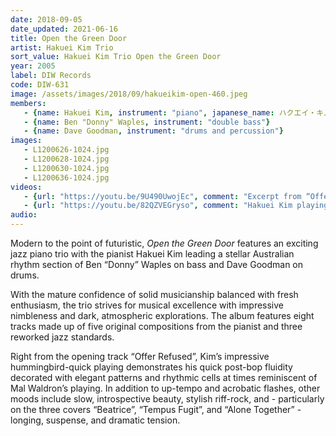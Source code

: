 ```yaml
---
date: 2018-09-05
date_updated: 2021-06-16
title: Open the Green Door
artist: Hakuei Kim Trio
sort_value: Hakuei Kim Trio Open the Green Door
year: 2005
label: DIW Records
code: DIW-631
image: /assets/images/2018/09/hakueikim-open-460.jpeg
members:
   - {name: Hakuei Kim, instrument: "piano", japanese_name: ハクエイ・キム, url: "https://www.universal-music.co.jp/hakuei-kim/"}
   - {name: Ben "Donny" Waples, instrument: "double bass"}
   - {name: Dave Goodman, instrument: "drums and percussion"}
images:
   - L1200626-1024.jpg
   - L1200628-1024.jpg
   - L1200630-1024.jpg
   - L1200636-1024.jpg
videos: 
   - {url: "https://youtu.be/9U490UwojEc", comment: "Excerpt from “Offer Refused”, the opening track on this album"}
   - {url: "https://youtu.be/82QZVEGryso", comment: "Hakuei Kim playing solo piano supporting his 2018 release “Resonance”"}
audio:
---
```

Modern to the point of futuristic, *Open the Green Door* features an exciting jazz piano trio with the pianist Hakuei Kim leading a stellar Australian rhythm section of Ben “Donny” Waples on bass and Dave Goodman on drums.

With the mature confidence of solid musicianship balanced with fresh enthusiasm, the trio strives for musical excellence with impressive nimbleness and dark, atmospheric explorations. The album features eight tracks made up of five original compositions from the pianist and three reworked jazz standards.

Right from the opening track “Offer Refused”, Kim’s impressive hummingbird-quick playing demonstrates his quick post-bop fluidity decorated with elegant patterns and rhythmic cells at times reminiscent of Mal Waldron’s playing. In addition to up-tempo and acrobatic flashes, other moods include slow, introspective beauty, stylish riff-rock, and - particularly on the three covers “Beatrice”, “Tempus Fugit”, and “Alone Together” - longing, suspense, and dramatic tension.


